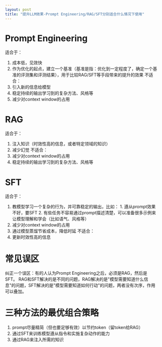 ```yaml
---
layout: post
title: "提升LLM效果-Prompt Engineering/RAG/SFT分别适合什么情况下使用"
---
```


# Prompt Engineering
适合于：
  1. 成本低，见效快
  2. 作为优化的起点，建立一个基准（基准是指：优化到一定程度了，确定一个基准的评测集和评测结果），用于比较RAG/SFT等手段带来的提升的效果
不适合：
  1. 引入新的信息给模型
  2. 稳定持续的输出学习到的复杂方法、风格等
  3. 减少对context window的占用

# RAG
适合于：
  1. 注入知识（时效性高的信息，或者特定领域的知识）
  2. 减少幻觉
不适合：
  1. 减少对context window的占用
  2. 稳定持续的输出学习到的复杂方法、风格等

# SFT
适合于：
  1. 教模型学习一个复杂的行为，并可靠稳定的输出，比如：
    1. 遵从prompt效果不好，要SFT
    2. 有些任务不容易通过prompt描述清楚，可以准备很多示例来让模型理解和学会（比如语气、风格等）
  2. 减少对context window的占用
  3. 通过模型蒸馏节省成本，降低时延
不适合：
  1. 更新时效性高的信息

# 常见误区
纠正一个误区：有的人认为Prompt Engineering之后，必须是RAG，然后是SFT。
RAG和SFT解决的是不同的问题，RAG解决的是"模型需要知道什么信息"的问题，SFT解决的是"模型需要知道如何行动"的问题，两者没有次序，作用可以叠加。

# 三种方法的最优组合策略
  1. prompt尽量精简（但也要足够有效）以节约token（留token给RAG）
  2. 通过SFT来训练模型遵从指令和实施复杂动作的能力
  3. 通过RAG来注入所需的知识
